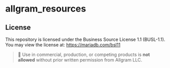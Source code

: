 # allgram_resources

## License

This repository is licensed under the Business Source License 1.1 (BUSL-1.1).
You may view the license at: https://mariadb.com/bsl11

> 🚫 Use in commercial, production, or competing products is **not allowed** without prior written permission from Allgram LLC.
